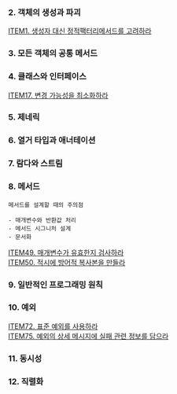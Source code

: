 ### 2. 객체의 생성과 파괴
[ITEM1. 생성자 대신 정적팩터리메서드를 고려하라](./1.%20생성자%20대신%20정적%20팩터리%20메서드를%20고려하라.md)
### 3. 모든 객체의 공통 메서드

### 4. 클래스와 인터페이스
[ITEM17. 변경 가능성을 최소화하라](./17.변경%20가능성을%20최소화하라.md)  
### 5. 제네릭

### 6. 열거 타입과 애너테이션

### 7. 람다와 스트림

### 8. 메서드
```
메서드를 설계할 때의 주의점

- 매개변수와 반환값 처리
- 메서드 시그니처 설계
- 문서화
```
[ITEM49. 매개변수가 유효한지 검사하라](./49.%20매개변수가%20유효한지%20검사하라.md)  
[ITEM50. 적시에 방어적 복사본을 만들라](./50.%20적시에%20방어적%20복사본을%20만들라.md)
### 9. 일반적인 프로그래밍 원칙

### 10. 예외
[ITEM72. 표준 예외를 사용하라](./72.표준%20예외를%20사용하라.md)  
[ITEM75. 예외의 상세 메시지에 실패 관련 정보를 담으라](./75.예외의%20상세%20메시지에%20실패%20관련%20정보를%20담으라.md)

### 11. 동시성

### 12. 직렬화

